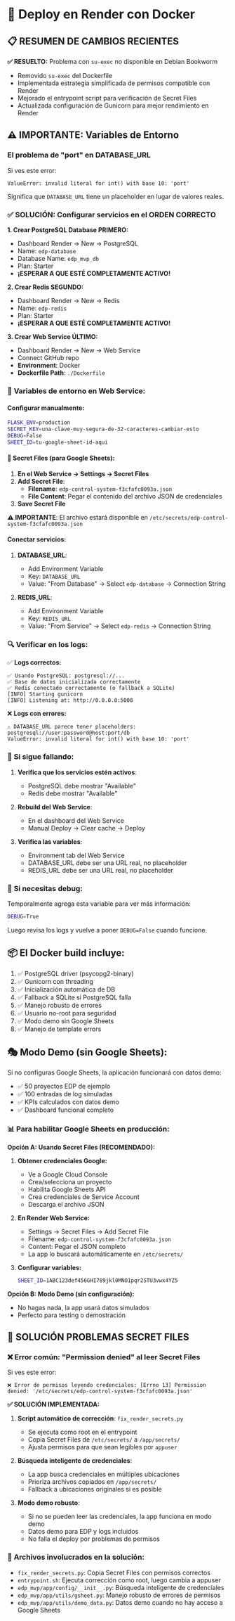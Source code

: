 # 🐳 Deploy en Render con Docker

## 📋 **RESUMEN DE CAMBIOS RECIENTES**

**✅ RESUELTO:** Problema con `su-exec` no disponible en Debian Bookworm

- Removido `su-exec` del Dockerfile
- Implementada estrategia simplificada de permisos compatible con Render
- Mejorado el entrypoint script para verificación de Secret Files
- Actualizada configuración de Gunicorn para mejor rendimiento en Render

## ⚠️ IMPORTANTE: Variables de Entorno

### El problema de "port" en DATABASE_URL

Si ves este error:

```
ValueError: invalid literal for int() with base 10: 'port'
```

Significa que `DATABASE_URL` tiene un placeholder en lugar de valores reales.

### ✅ **SOLUCIÓN: Configurar servicios en el ORDEN CORRECTO**

**1. Crear PostgreSQL Database PRIMERO:**

- Dashboard Render → New → PostgreSQL
- Name: `edp-database`
- Database Name: `edp_mvp_db`
- Plan: Starter
- **¡ESPERAR A QUE ESTÉ COMPLETAMENTE ACTIVO!**

**2. Crear Redis SEGUNDO:**

- Dashboard Render → New → Redis
- Name: `edp-redis`
- Plan: Starter
- **¡ESPERAR A QUE ESTÉ COMPLETAMENTE ACTIVO!**

**3. Crear Web Service ÚLTIMO:**

- Dashboard Render → New → Web Service
- Connect GitHub repo
- **Environment**: Docker
- **Dockerfile Path**: `./Dockerfile`

### 🔧 **Variables de entorno en Web Service:**

#### Configurar manualmente:

```bash
FLASK_ENV=production
SECRET_KEY=una-clave-muy-segura-de-32-caracteres-cambiar-esto
DEBUG=False
SHEET_ID=tu-google-sheet-id-aqui
```

#### 🔐 **Secret Files (para Google Sheets):**

1. **En el Web Service → Settings → Secret Files**
2. **Add Secret File**:
   - **Filename**: `edp-control-system-f3cfafc0093a.json`
   - **File Content**: Pegar el contenido del archivo JSON de credenciales
3. **Save Secret File**

**⚠️ IMPORTANTE**: El archivo estará disponible en `/etc/secrets/edp-control-system-f3cfafc0093a.json`

#### Conectar servicios:

1. **DATABASE_URL**:

   - Add Environment Variable
   - Key: `DATABASE_URL`
   - Value: "From Database" → Select `edp-database` → Connection String

2. **REDIS_URL**:
   - Add Environment Variable
   - Key: `REDIS_URL`
   - Value: "From Service" → Select `edp-redis` → Connection String

### 🔍 **Verificar en los logs:**

✅ **Logs correctos:**

```
✅ Usando PostgreSQL: postgresql://...
✅ Base de datos inicializada correctamente
✅ Redis conectado correctamente (o fallback a SQLite)
[INFO] Starting gunicorn
[INFO] Listening at: http://0.0.0.0:5000
```

❌ **Logs con errores:**

```
⚠️ DATABASE_URL parece tener placeholders: postgresql://user:password@host:port/db
ValueError: invalid literal for int() with base 10: 'port'
```

### 🚨 **Si sigue fallando:**

1. **Verifica que los servicios estén activos**:

   - PostgreSQL debe mostrar "Available"
   - Redis debe mostrar "Available"

2. **Rebuild del Web Service**:

   - En el dashboard del Web Service
   - Manual Deploy → Clear cache → Deploy

3. **Verifica las variables**:
   - Environment tab del Web Service
   - DATABASE_URL debe ser una URL real, no placeholder
   - REDIS_URL debe ser una URL real, no placeholder

### 🔄 **Si necesitas debug:**

Temporalmente agrega esta variable para ver más información:

```bash
DEBUG=True
```

Luego revisa los logs y vuelve a poner `DEBUG=False` cuando funcione.

## 📦 **El Docker build incluye:**

1. ✅ PostgreSQL driver (psycopg2-binary)
2. ✅ Gunicorn con threading
3. ✅ Inicialización automática de DB
4. ✅ Fallback a SQLite si PostgreSQL falla
5. ✅ Manejo robusto de errores
6. ✅ Usuario no-root para seguridad
7. ✅ Modo demo sin Google Sheets
8. ✅ Manejo de template errors

## 🎭 **Modo Demo (sin Google Sheets):**

Si no configuras Google Sheets, la aplicación funcionará con datos demo:

- ✅ 50 proyectos EDP de ejemplo
- ✅ 100 entradas de log simuladas
- ✅ KPIs calculados con datos demo
- ✅ Dashboard funcional completo

### 📊 Para habilitar Google Sheets en producción:

**Opción A: Usando Secret Files (RECOMENDADO):**

1. **Obtener credenciales Google:**

   - Ve a Google Cloud Console
   - Crea/selecciona un proyecto
   - Habilita Google Sheets API
   - Crea credenciales de Service Account
   - Descarga el archivo JSON

2. **En Render Web Service:**

   - Settings → Secret Files → Add Secret File
   - Filename: `edp-control-system-f3cfafc0093a.json`
   - Content: Pegar el JSON completo
   - La app lo buscará automáticamente en `/etc/secrets/`

3. **Configurar variables:**
   ```bash
   SHEET_ID=1ABC123def456GHI789jkl0MNO1pqr2STU3vwx4YZ5
   ```

**Opción B: Modo Demo (sin configuración):**

- No hagas nada, la app usará datos simulados
- Perfecto para testing o demostración

## 🔐 **SOLUCIÓN PROBLEMAS SECRET FILES**

### ❌ Error común: "Permission denied" al leer Secret Files

Si ves este error:
```
❌ Error de permisos leyendo credenciales: [Errno 13] Permission denied: '/etc/secrets/edp-control-system-f3cfafc0093a.json'
```

**✅ SOLUCIÓN IMPLEMENTADA:**

1. **Script automático de corrección**: `fix_render_secrets.py`
   - Se ejecuta como root en el entrypoint
   - Copia Secret Files de `/etc/secrets/` a `/app/secrets/`
   - Ajusta permisos para que sean legibles por `appuser`

2. **Búsqueda inteligente de credenciales**: 
   - La app busca credenciales en múltiples ubicaciones
   - Prioriza archivos copiados en `/app/secrets/`
   - Fallback a ubicaciones originales si es posible

3. **Modo demo robusto**:
   - Si no se pueden leer las credenciales, la app funciona en modo demo
   - Datos demo para EDP y logs incluidos
   - No falla el deploy por problemas de permisos

### 🔧 **Archivos involucrados en la solución:**

- `fix_render_secrets.py`: Copia Secret Files con permisos correctos
- `entrypoint.sh`: Ejecuta corrección como root, luego cambia a appuser  
- `edp_mvp/app/config/__init__.py`: Búsqueda inteligente de credenciales
- `edp_mvp/app/utils/gsheet.py`: Manejo robusto de errores de permisos
- `edp_mvp/app/utils/demo_data.py`: Datos demo cuando no hay acceso a Google Sheets
